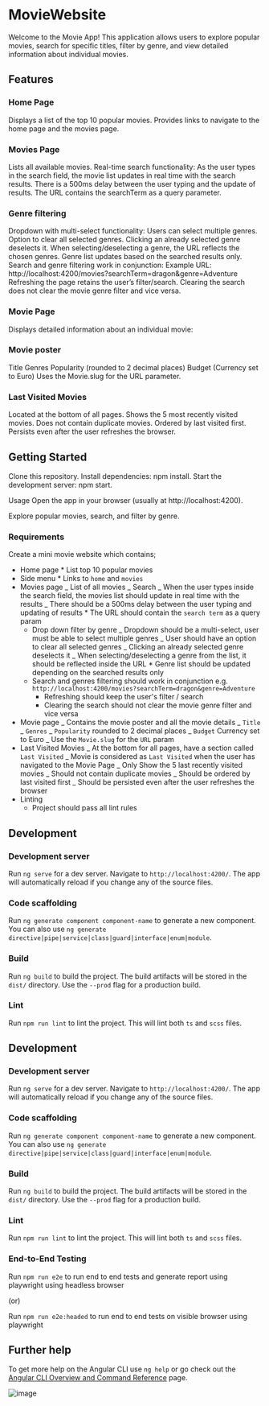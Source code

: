 # MovieWebsite

Welcome to the Movie App! This application allows users to explore popular movies, search for specific titles, filter by genre, and view detailed information about individual movies.

 ## Features

### Home Page

Displays a list of the top 10 popular movies.
Provides links to navigate to the home page and the movies page.

### Movies Page

Lists all available movies.
Real-time search functionality:
As the user types in the search field, the movie list updates in real time with the search results.
There is a 500ms delay between the user typing and the update of results.
The URL contains the searchTerm as a query parameter.

### Genre filtering

Dropdown with multi-select functionality:
Users can select multiple genres.
Option to clear all selected genres.
Clicking an already selected genre deselects it.
When selecting/deselecting a genre, the URL reflects the chosen genres.
Genre list updates based on the searched results only.
Search and genre filtering work in conjunction:
Example URL: http://localhost:4200/movies?searchTerm=dragon&genre=Adventure
Refreshing the page retains the user’s filter/search.
Clearing the search does not clear the movie genre filter and vice versa.

### Movie Page

Displays detailed information about an individual movie:

### Movie poster

Title
Genres
Popularity (rounded to 2 decimal places)
Budget (Currency set to Euro)
Uses the Movie.slug for the URL parameter.

### Last Visited Movies

Located at the bottom of all pages.
Shows the 5 most recently visited movies.
Does not contain duplicate movies.
Ordered by last visited first.
Persists even after the user refreshes the browser.

## Getting Started

Clone this repository.
Install dependencies: npm install.
Start the development server: npm start.

Usage
Open the app in your browser (usually at http://localhost:4200).

Explore popular movies, search, and filter by genre.

### Requirements

Create a mini movie website which contains;

- Home page \* List top 10 popular movies
- Side menu \* Links to `home` and `movies`
- Movies page
  _ List of all movies
  _ Search
  _ When the user types inside the search field, the movies list should update in real time with the results
  _ There should be a 500ms delay between the user typing and updating of results \* The URL should contain the `search term` as a query param
  - Drop down filter by genre
    _ Dropdown should be a multi-select, user must be able to select multiple genres
    _ User should have an option to clear all selected genres
    _ Clicking an already selected genre deselects it
    _ When selecting/deselecting a genre from the list, it should be reflected inside the URL \* Genre list should be updated depending on the searched results only
  - Search and genres filtering should work in conjunction e.g. `http://localhost:4200/movies?searchTerm=dragon&genre=Adventure`
    - Refreshing should keep the user's filter / search
    - Clearing the search should not clear the movie genre filter and vice versa
- Movie page
  _ Contains the movie poster and all the movie details
  _ `Title`
  _ `Genres`
  _ `Popularity` rounded to 2 decimal places
  _ `Budget` Currency set to Euro
  _ Use the `Movie.slug` for the `URL` param
- Last Visited Movies
  _ At the bottom for all pages, have a section called `Last Visited`
  _ Movie is considered as `Last Visited` when the user has navigated to the Movie Page
  _ Only Show the 5 last recently visited movies
  _ Should not contain duplicate movies
  _ Should be ordered by last visited first
  _ Should be persisted even after the user refreshes the browser
- Linting
  - Project should pass all lint rules


## Development

### Development server

Run `ng serve` for a dev server. Navigate to `http://localhost:4200/`. The app will automatically reload if you change any of the source files.

### Code scaffolding

Run `ng generate component component-name` to generate a new component. You can also use `ng generate directive|pipe|service|class|guard|interface|enum|module`.

### Build

Run `ng build` to build the project. The build artifacts will be stored in the `dist/` directory. Use the `--prod` flag for a production build.

### Lint

Run `npm run lint` to lint the project. This will lint both `ts` and `scss` files.

## Development

### Development server

Run `ng serve` for a dev server. Navigate to `http://localhost:4200/`. The app will automatically reload if you change any of the source files.

### Code scaffolding

Run `ng generate component component-name` to generate a new component. You can also use `ng generate directive|pipe|service|class|guard|interface|enum|module`.

### Build

Run `ng build` to build the project. The build artifacts will be stored in the `dist/` directory. Use the `--prod` flag for a production build.

### Lint

Run `npm run lint` to lint the project. This will lint both `ts` and `scss` files.

### End-to-End Testing

Run `npm run e2e` to run end to end tests and generate report using playwright using headless browser

(or)

Run `npm run e2e:headed` to run end to end tests on visible browser using playwright


## Further help

To get more help on the Angular CLI use `ng help` or go check out the [Angular CLI Overview and Command Reference](https://angular.io/cli) page.

![image](https://github.com/naren4029/innovio/assets/36468188/dab1c6ed-60ee-444e-a0fa-a92c52f11ec6)

